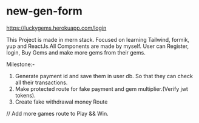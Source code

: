 # new-gen-form


https://luckygems.herokuapp.com/login


This Project is made in mern stack. Focused on learning Tailwind, formik, yup and ReactJs.All Components are made by myself.
User can Register, login, Buy Gems and make more gems from their gems.

Milestone:-

1. Generate payment id and save them in user db. So that they can check all their transactions.
2. Make protected route for fake payment and gem multiplier.(Verify jwt tokens).
7. Create fake withdrawal money Route


// Add more games route to Play && Win.
